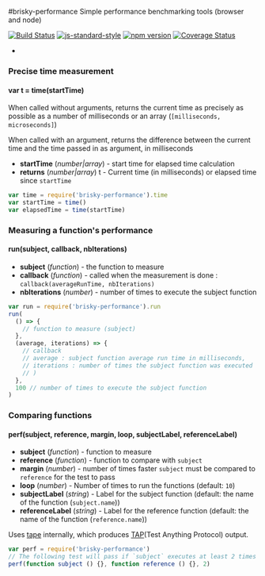 #brisky-performance
Simple performance benchmarking tools (browser and node)

[![Build Status](https://travis-ci.org/vigour-io/performance.svg?branch=master)](https://travis-ci.org/vigour-io/performance)
[![js-standard-style](https://img.shields.io/badge/code%20style-standard-brightgreen.svg)](http://standardjs.com/)
[![npm version](https://badge.fury.io/js/brisky-performance.svg)](https://badge.fury.io/js/brisky-performance)
[![Coverage Status](https://coveralls.io/repos/github/vigour-io/brisky-performance/badge.svg?branch=master)](https://coveralls.io/github/vigour-io/brisky-performance?branch=master)

-

### Precise time measurement
#### var t = time(startTime)

When called without arguments, returns the current time as precisely as possible as a number of milliseconds or an array (`[milliseconds, microseconds]`)

When called with an argument, returns the difference between the current time and the time passed in as argument, in milliseconds
- **startTime** (*number|array*) - start time for elapsed time calculation
- **returns** (*number|array*) t - Current time (in milliseconds) or elapsed time since `startTime`

```javascript
var time = require('brisky-performance').time
var startTime = time()
var elapsedTime = time(startTime)
```

### Measuring a function's performance
#### run(subject, callback, nbIterations)
- **subject** (*function*) - the function to measure
- **callback** (*function*) - called when the measurement is done : `callback(averageRunTime, nbIterations)`
- **nbIterations** (*number*) - number of times to execute the subject function

```javascript
var run = require('brisky-performance').run
run(
  () => {
    // function to measure (subject)
  },
  (average, iterations) => {
    // callback
    // average : subject function average run time in milliseconds,
    // iterations : number of times the subject function was executed
    // )
  },
  100 // number of times to execute the subject function
)
```

### Comparing functions
#### perf(subject, reference, margin, loop, subjectLabel, referenceLabel)
- **subject** (*function*) - function to measure
- **reference** (*function*) - function to compare with `subject`
- **margin** (*number*) - number of times faster `subject` must be compared to `reference` for the test to pass
- **loop** (*number*) - Number of times to run the functions (default: `10`)
- **subjectLabel** (*string*) - Label for the subject function (default: the name of the function (`subject.name`))
- **referenceLabel** (*string*) - Label for the reference function (default: the name of the function (`reference.name`))


Uses [tape](https://www.npmjs.com/package/tape) internally, which produces [TAP](https://testanything.org/)(Test Anything Protocol) output.

```javascript
var perf = require('brisky-performance')
// The following test will pass if `subject` executes at least 2 times as fast as `reference`
perf(function subject () {}, function reference () {}, 2)
```
